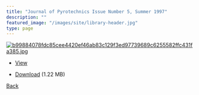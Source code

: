 ```yaml
---
title: "Journal of Pyrotechnics Issue Number 5, Summer 1997"
description: ""
featured_image: "/images/site/library-header.jpg"
type: page
---
```


<a href="https://drive.google.com/uc?export=view&id=1OjtTgcF_wto6e-Udy0kWJBmi3e-gi9ZZ" target="_blank">![b99884078fdc85cee4420ef46ab83c129f3ed97739689c6255582ffc431fa385.jpg](https://drive.google.com/uc?export=view&id=1kLcgYeXSLly6DBfxHLGXiEpHMp8UJ3Lz)</a>
* <a href="https://drive.google.com/uc?export=view&id=1OjtTgcF_wto6e-Udy0kWJBmi3e-gi9ZZ" target="_blank">View</a>

* [Download](https://drive.google.com/uc?export=download&id=1OjtTgcF_wto6e-Udy0kWJBmi3e-gi9ZZ) (1.22 MB)

[Back](/library/)

